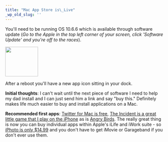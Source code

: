 ```yaml
---
title: "Mac App Store is\_Live"
_wp_old_slug: ''
---
```

<p>You'll need to be running OS 10.6.6 which is available through software update (<em>Go to the Apple in the top left corner of your screen, click 'Software Update' and you're off to the races</em>).</p>
<p><img src="https://chrisenns.com/wp-content/uploads/2011/01/Appstore-Icon.png" alt="" title="App store Icon" width="104" height="94" class="aligncenter size-full wp-image-19324" /></p>
<p>After a reboot you'll have a new app icon sitting in your dock.</p>
<p><strong>Initial thoughts</strong>: I can't wait until the next piece of software I need to help my dad install and I can just send him a link and say "buy this."  Definitely makes life much easier to buy and install applications on a Mac.</p>
<p><strong>Recommended first apps</strong>: <a href="http://itunes.apple.com/ca/app/twitter/id409789998?mt=12">Twitter for Mac is free</a>, <a href="http://itunes.apple.com/ca/app/the-incident/id408679233?mt=12">The Incident is a great little game that I play on the iPhone</a> as is <a href="http://itunes.apple.com/ca/app/angry-birds/id403961173?mt=12">Angry Birds</a>.  The really great thing is now you can buy individual apps within Apple's iLife and iWork suite - so <a href="http://itunes.apple.com/ca/app/iphoto/id408981381?mt=12">iPhoto is only $14.99</a> and you don't have to get iMovie or Garageband if you don't ever use them.</p>
